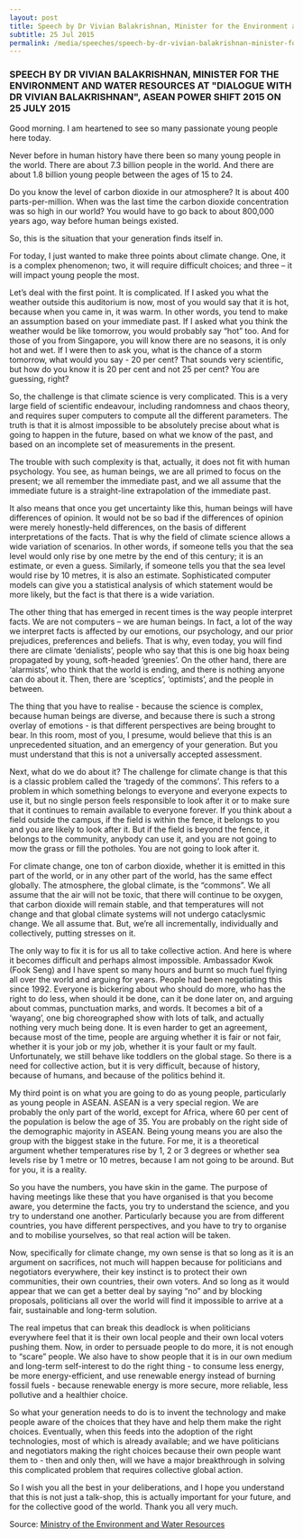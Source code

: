 ```yaml
---
layout: post
title: Speech by Dr Vivian Balakrishnan, Minister for the Environment and Water Resources at "Dialogue with Dr Vivian Balakrishnan", ASEAN Power Shift 2015 on 25 July 2015
subtitle: 25 Jul 2015
permalink: /media/speeches/speech-by-dr-vivian-balakrishnan-minister-for-the-environment-and-water-resources-at-dialogue-with-dr-vivian-balakrishnan-asean-power-shift-2015-on-25-july-2015
---
```


### SPEECH BY DR VIVIAN BALAKRISHNAN, MINISTER FOR THE ENVIRONMENT AND WATER RESOURCES AT "DIALOGUE WITH DR VIVIAN BALAKRISHNAN", ASEAN POWER SHIFT 2015 ON 25 JULY 2015

Good morning. I am heartened to see so many passionate young people here today. 

Never before in human history have there been so many young people in the world. There are about 7.3 billion people in the world. And there are about 1.8 billion young people between the ages of 15 to 24.

Do you know the level of carbon dioxide in our atmosphere? It is about 400 parts-per-million. When was the last time the carbon dioxide concentration was so high in our world? You would have to go back to about 800,000 years ago, way before human beings existed.

So, this is the situation that your generation finds itself in. 

For today, I just wanted to make three points about climate change. One, it is a complex phenomenon; two, it will require difficult choices; and three – it will impact young people the most.

Let’s deal with the first point. It is complicated. If I asked you what the weather outside this auditorium is now, most of you would say that it is hot, because when you came in, it was warm. In other words, you tend to make an assumption based on your immediate past. If I asked what you think the weather would be like tomorrow, you would probably say “hot” too. And for those of you from Singapore, you will know there are no seasons, it is only hot and wet. If I were then to ask you, what is the chance of a storm tomorrow, what would you say - 20 per cent? That sounds very scientific, but how do you know it is 20 per cent and not 25 per cent? You are guessing, right? 

So, the challenge is that climate science is very complicated. This is a very large field of scientific endeavour, including randomness and chaos theory, and requires super computers to compute all the different parameters. The truth is that it is almost impossible to be absolutely precise about what is going to happen in the future, based on what we know of the past, and based on an incomplete set of measurements in the present. 

The trouble with such complexity is that, actually, it does not fit with human psychology. You see, as human beings, we are all primed to focus on the present; we all remember the immediate past, and we all assume that the immediate future is a straight-line extrapolation of the immediate past.

It also means that once you get uncertainty like this, human beings will have differences of opinion. It would not be so bad if the differences of opinion were merely honestly-held differences, on the basis of different interpretations of the facts. That is why the field of climate science allows a wide variation of scenarios. In other words, if someone tells you that the sea level would only rise by one metre by the end of this century; it is an estimate, or even a guess. Similarly, if someone tells you that the sea level would rise by 10 metres, it is also an estimate. Sophisticated computer models can give you a statistical analysis of which statement would be more likely, but the fact is that there is a wide variation. 

The other thing that has emerged in recent times is the way people interpret facts. We are not computers – we are human beings. In fact, a lot of the way we interpret facts is affected by our emotions, our psychology, and our prior prejudices, preferences and beliefs. That is why, even today, you will find there are climate ‘denialists’, people who say that this is one big hoax being propagated by young, soft-headed ‘greenies’. On the other hand, there are ‘alarmists’, who think that the world is ending, and there is nothing anyone can do about it. Then, there are ‘sceptics’, ‘optimists’, and the people in between.

The thing that you have to realise - because the science is complex, because human beings are diverse, and because there is such a strong overlay of emotions - is that different perspectives are being brought to bear. In this room, most of you, I presume, would believe that this is an unprecedented situation, and an emergency of your generation. But you must understand that this is not a universally accepted assessment.

Next, what do we do about it? The challenge for climate change is that this is a classic problem called the ‘tragedy of the commons’. This refers to a problem in which something belongs to everyone and everyone expects to use it, but no single person feels responsible to look after it or to make sure that it continues to remain available to everyone forever. If you think about a field outside the campus, if the field is within the fence, it belongs to you and you are likely to look after it. But if the field is beyond the fence, it belongs to the community, anybody can use it, and you are not going to mow the grass or fill the potholes. You are not going to look after it. 

For climate change, one ton of carbon dioxide, whether it is emitted in this part of the world, or in any other part of the world, has the same effect globally. The atmosphere, the global climate, is the “commons”. We all assume that the air will not be toxic, that there will continue to be oxygen, that carbon dioxide will remain stable, and that temperatures will not change and that global climate systems will not undergo cataclysmic change. We all assume that. But, we’re all incrementally, individually and collectively, putting stresses on it. 

The only way to fix it is for us all to take collective action. And here is where it becomes difficult and perhaps almost impossible. Ambassador Kwok (Fook Seng) and I have spent so many hours and burnt so much fuel flying all over the world and arguing for years. People had been negotiating this since 1992. Everyone is bickering about who should do more, who has the right to do less, when should it be done, can it be done later on, and arguing about commas, punctuation marks, and words. It becomes a bit of a ‘wayang’, one big choreographed show with lots of talk, and actually nothing very much being done. It is even harder to get an agreement, because most of the time, people are arguing whether it is fair or not fair, whether it is your job or my job, whether it is your fault or my fault. Unfortunately, we still behave like toddlers on the global stage. So there is a need for collective action, but it is very difficult, because of history, because of humans, and because of the politics behind it. 

My third point is on what you are going to do as young people, particularly as young people in ASEAN. ASEAN is a very special region. We are probably the only part of the world, except for Africa, where 60 per cent of the population is below the age of 35. You are probably on the right side of the demographic majority in ASEAN. Being young means you are also the group with the biggest stake in the future. For me, it is a theoretical argument whether temperatures rise by 1, 2 or 3 degrees or whether sea levels rise by 1 metre or 10 metres, because I am not going to be around. But for you, it is a reality. 

So you have the numbers, you have skin in the game. The purpose of having meetings like these that you have organised is that you become aware, you determine the facts, you try to understand the science, and you try to understand one another. Particularly because you are from different countries, you have different perspectives, and you have to try to organise and to mobilise yourselves, so that real action will be taken. 

Now, specifically for climate change, my own sense is that so long as it is an argument on sacrifices, not much will happen because for politicians and negotiators everywhere, their key instinct is to protect their own communities, their own countries, their own voters. And so long as it would appear that we can get a better deal by saying “no” and by blocking proposals, politicians all over the world will find it impossible to arrive at a fair, sustainable and long-term solution. 

The real impetus that can break this deadlock is when politicians everywhere feel that it is their own local people and their own local voters pushing them. Now, in order to persuade people to do more, it is not enough to “scare” people. We also have to show people that it is in our own medium and long-term self-interest to do the right thing - to consume less energy, be more energy-efficient, and use renewable energy instead of burning fossil fuels - because renewable energy is more secure, more reliable, less pollutive and a healthier choice. 

So what your generation needs to do is to invent the technology and make people aware of the choices that they have and help them make the right choices. Eventually, when this feeds into the adoption of the right technologies, most of which is already available; and we have politicians and negotiators making the right choices because their own people want them to - then and only then, will we have a major breakthrough in solving this complicated problem that requires collective global action. 

So I wish you all the best in your deliberations, and I hope you understand that this is not just a talk-shop, this is actually important for your future, and for the collective good of the world. Thank you all very much.

Source: [<a href="https://www.mewr.gov.sg/news/speech-by-dr-vivian-balakrishnan--minister-for-the-environment-and-water-resources-at-dialogue-with-dr-vivian-balakrishnan--asean-power-shift-2015-on-25-july-2015--905am--united-world-college-of-south-east-asia" target="_blank">Ministry of the Environment and Water Resources</a>](https://www.mewr.gov.sg/news/speech-by-dr-vivian-balakrishnan--minister-for-the-environment-and-water-resources-at-dialogue-with-dr-vivian-balakrishnan--asean-power-shift-2015-on-25-july-2015--905am--united-world-college-of-south-east-asia)
